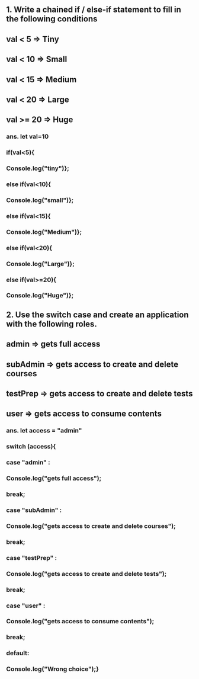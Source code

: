 ## 1. Write a chained if / else-if statement to fill in the following conditions
##    val < 5  => Tiny
##    val < 10 => Small
##    val < 15 => Medium
##    val < 20 => Large
##    val >= 20 => Huge
### ans. let val=10
###      if(val<5){
###   Console.log("tiny")};
###    else if(val<10){
###   Console.log("small")};
###   else if(val<15){
###    Console.log("Medium")};
###    else if(val<20){
###    Console.log("Large")};
###     else if(val>=20){
###     Console.log("Huge")};

## 2. Use the switch case and create an application with the following roles.
##   admin => gets full access
##   subAdmin => gets access to create and delete courses
##   testPrep => gets access to create and delete tests
##   user => gets access to consume contents
### ans. let access = "admin"
###       switch (access){
###       case "admin" :
###      Console.log("gets full access");
###        break;
###       case "subAdmin" :
###      Console.log("gets access to create and delete courses");
###        break;
###       case "testPrep" :
###      Console.log("gets access to create and delete tests");
###        break;
###        case "user" :
###      Console.log("gets access to consume contents");
###       break;
###       default:
###      Console.log("Wrong choice");}
###
